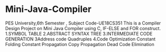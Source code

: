 # Mini-Java-Compiler
PES University,6th Semester , Subject Code-UE18CS351
This is a Compiler Design Project on Mini Java Compiler using C, IF-ELSE and FOR construct.
1.SYMBOL TABLE
2.ABSTRACT SYNTAX TREE
3.INTERMEDIATE CODE GENERATION
   3Address code
   Quadruples
4.Code Optimization
   Constant Folding
   Constant Propagation
   Copy Propagation
   Dead Code Elimination
